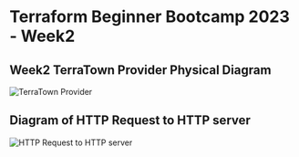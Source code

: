# Terraform Beginner Bootcamp 2023 - Week2

## Week2 TerraTown Provider Physical Diagram

![TerraTown Provider](https://github.com/madhavi-chavva/terraform-beginner-bootcamp-2023/assets/125069098/7438c402-8331-4232-b2af-2096d3f4af39)

## Diagram of HTTP Request to HTTP server

![HTTP Request to HTTP server](https://github.com/madhavi-chavva/terraform-beginner-bootcamp-2023/assets/125069098/c29e2cca-a269-4c66-b643-7c759db88d2e)

